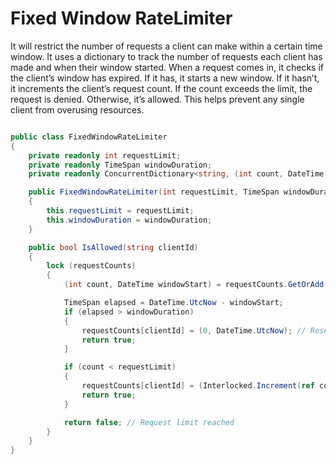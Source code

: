 # Fixed Window RateLimiter

It will restrict the number of requests a client can make within a certain time window. It uses a dictionary to track the number of requests each client has made and when their window started. When a request comes in, it checks if the client’s window has expired. If it has, it starts a new window. If it hasn’t, it increments the client’s request count. If the count exceeds the limit, the request is denied. Otherwise, it’s allowed. This helps prevent any single client from overusing resources.


```C#

public class FixedWindowRateLimiter
{
    private readonly int requestLimit;
    private readonly TimeSpan windowDuration;
    private readonly ConcurrentDictionary<string, (int count, DateTime windowStart)> requestCounts = new ConcurrentDictionary<string, (int count, DateTime windowStart)>();

    public FixedWindowRateLimiter(int requestLimit, TimeSpan windowDuration)
    {
        this.requestLimit = requestLimit;
        this.windowDuration = windowDuration;
    }

    public bool IsAllowed(string clientId)
    {
        lock (requestCounts)
        {
            (int count, DateTime windowStart) = requestCounts.GetOrAdd(clientId, (0, DateTime.UtcNow));

            TimeSpan elapsed = DateTime.UtcNow - windowStart;
            if (elapsed > windowDuration)
            {
                requestCounts[clientId] = (0, DateTime.UtcNow); // Reset count for a new window
                return true;
            }

            if (count < requestLimit)
            {
                requestCounts[clientId] = (Interlocked.Increment(ref count), windowStart); // Incre-ment count
                return true;
            }

            return false; // Request limit reached
        }
    }
}

```